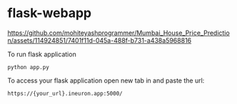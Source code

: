 

# flask-webapp
https://github.com/mohiteyashprogrammer/Mumbai_House_Price_Prediction/assets/114924851/7401f11d-045a-488f-b731-a438a5968816



To run flask application 

```
python app.py
```


To access your flask application open new tab in and paste the url:
```
https://{your_url}.ineuron.app:5000/
```
